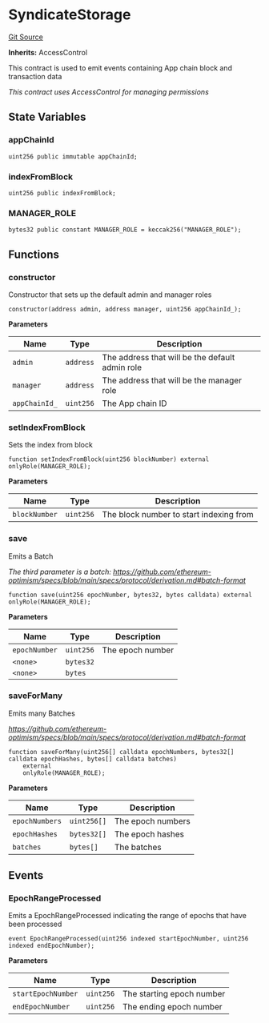 # SyndicateStorage
[Git Source](https://github.com/SyndicateProtocol/metabased-rollup/blob/cced719ff6d4998b665e130eebebe54b39f5cf15/src/backfill/SyndicateStorage.sol)

**Inherits:**
AccessControl

This contract is used to emit events containing App chain block and transaction data

*This contract uses AccessControl for managing permissions*


## State Variables
### appChainId

```solidity
uint256 public immutable appChainId;
```


### indexFromBlock

```solidity
uint256 public indexFromBlock;
```


### MANAGER_ROLE

```solidity
bytes32 public constant MANAGER_ROLE = keccak256("MANAGER_ROLE");
```


## Functions
### constructor

Constructor that sets up the default admin and manager roles


```solidity
constructor(address admin, address manager, uint256 appChainId_);
```
**Parameters**

|Name|Type|Description|
|----|----|-----------|
|`admin`|`address`|The address that will be the default admin role|
|`manager`|`address`|The address that will be the manager role|
|`appChainId_`|`uint256`|The App chain ID|


### setIndexFromBlock

Sets the index from block


```solidity
function setIndexFromBlock(uint256 blockNumber) external onlyRole(MANAGER_ROLE);
```
**Parameters**

|Name|Type|Description|
|----|----|-----------|
|`blockNumber`|`uint256`|The block number to start indexing from|


### save

Emits a Batch

*The third parameter is a batch: https://github.com/ethereum-optimism/specs/blob/main/specs/protocol/derivation.md#batch-format*


```solidity
function save(uint256 epochNumber, bytes32, bytes calldata) external onlyRole(MANAGER_ROLE);
```
**Parameters**

|Name|Type|Description|
|----|----|-----------|
|`epochNumber`|`uint256`|The epoch number|
|`<none>`|`bytes32`||
|`<none>`|`bytes`||


### saveForMany

Emits many Batches

*https://github.com/ethereum-optimism/specs/blob/main/specs/protocol/derivation.md#batch-format*


```solidity
function saveForMany(uint256[] calldata epochNumbers, bytes32[] calldata epochHashes, bytes[] calldata batches)
    external
    onlyRole(MANAGER_ROLE);
```
**Parameters**

|Name|Type|Description|
|----|----|-----------|
|`epochNumbers`|`uint256[]`|The epoch numbers|
|`epochHashes`|`bytes32[]`|The epoch hashes|
|`batches`|`bytes[]`|The batches|


## Events
### EpochRangeProcessed
Emits a EpochRangeProcessed indicating the range of epochs that have been processed


```solidity
event EpochRangeProcessed(uint256 indexed startEpochNumber, uint256 indexed endEpochNumber);
```

**Parameters**

|Name|Type|Description|
|----|----|-----------|
|`startEpochNumber`|`uint256`|The starting epoch number|
|`endEpochNumber`|`uint256`|The ending epoch number|

